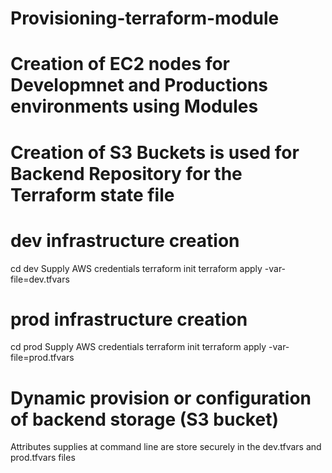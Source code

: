 # Provisioning-terraform-module

# Creation of EC2 nodes for Developmnet and Productions environments using Modules
# Creation of S3 Buckets is used for Backend Repository for the Terraform state file

# dev infrastructure creation
cd dev
Supply AWS credentials
terraform init
terraform apply -var-file=dev.tfvars

# prod infrastructure creation
cd prod
Supply AWS credentials
terraform init
terraform apply -var-file=prod.tfvars

# Dynamic provision or configuration of backend storage (S3 bucket) 
Attributes supplies at command line are store securely in the dev.tfvars and prod.tfvars files
 